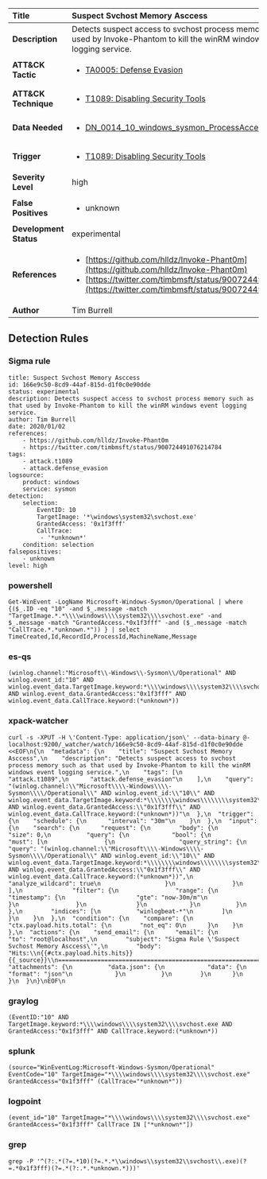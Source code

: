 | Title                    | Suspect Svchost Memory Asccess       |
|:-------------------------|:------------------|
| **Description**          | Detects suspect access to svchost process memory such as that used by Invoke-Phantom to kill the winRM windows event logging service. |
| **ATT&amp;CK Tactic**    |  <ul><li>[TA0005: Defense Evasion](https://attack.mitre.org/tactics/TA0005)</li></ul>  |
| **ATT&amp;CK Technique** | <ul><li>[T1089: Disabling Security Tools](https://attack.mitre.org/techniques/T1089)</li></ul>  |
| **Data Needed**          | <ul><li>[DN_0014_10_windows_sysmon_ProcessAccess](../Data_Needed/DN_0014_10_windows_sysmon_ProcessAccess.md)</li></ul>  |
| **Trigger**              | <ul><li>[T1089: Disabling Security Tools](../Triggers/T1089.md)</li></ul>  |
| **Severity Level**       | high |
| **False Positives**      | <ul><li>unknown</li></ul>  |
| **Development Status**   | experimental |
| **References**           | <ul><li>[https://github.com/hlldz/Invoke-Phant0m](https://github.com/hlldz/Invoke-Phant0m)</li><li>[https://twitter.com/timbmsft/status/900724491076214784](https://twitter.com/timbmsft/status/900724491076214784)</li></ul>  |
| **Author**               | Tim Burrell |


## Detection Rules

### Sigma rule

```
title: Suspect Svchost Memory Asccess
id: 166e9c50-8cd9-44af-815d-d1f0c0e90dde
status: experimental
description: Detects suspect access to svchost process memory such as that used by Invoke-Phantom to kill the winRM windows event logging service.
author: Tim Burrell
date: 2020/01/02
references:
    - https://github.com/hlldz/Invoke-Phant0m
    - https://twitter.com/timbmsft/status/900724491076214784
tags:
    - attack.t1089
    - attack.defense_evasion
logsource:
    product: windows
    service: sysmon
detection:
    selection:
        EventID: 10
        TargetImage: '*\windows\system32\svchost.exe'
        GrantedAccess: '0x1f3fff'
        CallTrace:
         - '*unknown*'
    condition: selection
falsepositives:
    - unknown
level: high

```





### powershell
    
```
Get-WinEvent -LogName Microsoft-Windows-Sysmon/Operational | where {($_.ID -eq "10" -and $_.message -match "TargetImage.*.*\\\\windows\\\\system32\\\\svchost.exe" -and $_.message -match "GrantedAccess.*0x1f3fff" -and ($_.message -match "CallTrace.*.*unknown.*")) } | select TimeCreated,Id,RecordId,ProcessId,MachineName,Message
```


### es-qs
    
```
(winlog.channel:"Microsoft\\-Windows\\-Sysmon\\/Operational" AND winlog.event_id:"10" AND winlog.event_data.TargetImage.keyword:*\\\\windows\\\\system32\\\\svchost.exe AND winlog.event_data.GrantedAccess:"0x1f3fff" AND winlog.event_data.CallTrace.keyword:(*unknown*))
```


### xpack-watcher
    
```
curl -s -XPUT -H \'Content-Type: application/json\' --data-binary @- localhost:9200/_watcher/watch/166e9c50-8cd9-44af-815d-d1f0c0e90dde <<EOF\n{\n  "metadata": {\n    "title": "Suspect Svchost Memory Asccess",\n    "description": "Detects suspect access to svchost process memory such as that used by Invoke-Phantom to kill the winRM windows event logging service.",\n    "tags": [\n      "attack.t1089",\n      "attack.defense_evasion"\n    ],\n    "query": "(winlog.channel:\\"Microsoft\\\\-Windows\\\\-Sysmon\\\\/Operational\\" AND winlog.event_id:\\"10\\" AND winlog.event_data.TargetImage.keyword:*\\\\\\\\windows\\\\\\\\system32\\\\\\\\svchost.exe AND winlog.event_data.GrantedAccess:\\"0x1f3fff\\" AND winlog.event_data.CallTrace.keyword:(*unknown*))"\n  },\n  "trigger": {\n    "schedule": {\n      "interval": "30m"\n    }\n  },\n  "input": {\n    "search": {\n      "request": {\n        "body": {\n          "size": 0,\n          "query": {\n            "bool": {\n              "must": [\n                {\n                  "query_string": {\n                    "query": "(winlog.channel:\\"Microsoft\\\\-Windows\\\\-Sysmon\\\\/Operational\\" AND winlog.event_id:\\"10\\" AND winlog.event_data.TargetImage.keyword:*\\\\\\\\windows\\\\\\\\system32\\\\\\\\svchost.exe AND winlog.event_data.GrantedAccess:\\"0x1f3fff\\" AND winlog.event_data.CallTrace.keyword:(*unknown*))",\n                    "analyze_wildcard": true\n                  }\n                }\n              ],\n              "filter": {\n                "range": {\n                  "timestamp": {\n                    "gte": "now-30m/m"\n                  }\n                }\n              }\n            }\n          }\n        },\n        "indices": [\n          "winlogbeat-*"\n        ]\n      }\n    }\n  },\n  "condition": {\n    "compare": {\n      "ctx.payload.hits.total": {\n        "not_eq": 0\n      }\n    }\n  },\n  "actions": {\n    "send_email": {\n      "email": {\n        "to": "root@localhost",\n        "subject": "Sigma Rule \'Suspect Svchost Memory Asccess\'",\n        "body": "Hits:\\n{{#ctx.payload.hits.hits}}{{_source}}\\n================================================================================\\n{{/ctx.payload.hits.hits}}",\n        "attachments": {\n          "data.json": {\n            "data": {\n              "format": "json"\n            }\n          }\n        }\n      }\n    }\n  }\n}\nEOF\n
```


### graylog
    
```
(EventID:"10" AND TargetImage.keyword:*\\\\windows\\\\system32\\\\svchost.exe AND GrantedAccess:"0x1f3fff" AND CallTrace.keyword:(*unknown*))
```


### splunk
    
```
(source="WinEventLog:Microsoft-Windows-Sysmon/Operational" EventCode="10" TargetImage="*\\\\windows\\\\system32\\\\svchost.exe" GrantedAccess="0x1f3fff" (CallTrace="*unknown*"))
```


### logpoint
    
```
(event_id="10" TargetImage="*\\\\windows\\\\system32\\\\svchost.exe" GrantedAccess="0x1f3fff" CallTrace IN ["*unknown*"])
```


### grep
    
```
grep -P '^(?:.*(?=.*10)(?=.*.*\\windows\\system32\\svchost\\.exe)(?=.*0x1f3fff)(?=.*(?:.*.*unknown.*)))'
```



